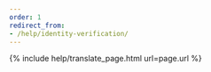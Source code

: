 ```yaml
---
order: 1
redirect_from:
- /help/identity-verification/
---
```


{% include help/translate_page.html url=page.url %}
